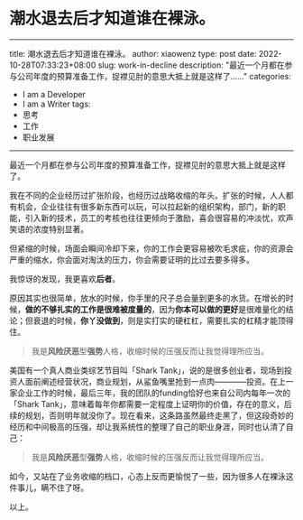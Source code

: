 # 潮水退去后才知道谁在裸泳。

---
title: 潮水退去后才知道谁在裸泳。
author: xiaowenz
type: post
date: 2022-10-28T07:33:23+08:00
slug: work-in-decline
description: "最近一个月都在参与公司年度的预算准备工作，捉襟见肘的意思大抵上就是这样了……"
categories:
  - I am a Developer
  - I am a Writer
tags:
  - 思考
  - 工作
  - 职业发展
---

最近一个月都在参与公司年度的预算准备工作，捉襟见肘的意思大抵上就是这样了。

我在不同的企业经历过扩张阶段，也经历过战略收缩的年头。扩张的时候，人人都有机会，企业往往有很多新东西可以玩，可以拉起新的组织架构，部门，新的职能，引入新的技术，员工的考核也往往更倾向于激励，喜会很容易的冲淡忧，欢声笑语的浓度特别显著。

但紧缩的时候，场面会瞬间冷却下来，你的工作会更容易被吹毛求疵，你的资源会严重的缩水，你会面对淘汰的压力，你会需要证明的比过去要多得多。

我惊讶的发现，我更喜欢**后者**。

原因其实也很简单，放水的时候，你手里的尺子总会量到更多的水货。在增长的时候，**做的不够扎实的工作是很难被度量的**，因为**你本可以做的更好**是很难量化的结论；但衰退的时候，**你丫没做到**，则是实打实的硬杠杠，需要扎实的杠精才能顶得住。

> 我是**风险厌恶**型**强势**人格，收缩时候的压强反而让我觉得理所应当。

美国有一个真人商业类综艺节目叫「Shark Tank」，说的是很多创业者，现场到投资人面前阐述经营状况，商业规划，从鲨鱼嘴里抢到一点肉————投资。在上一家企业工作的时候，最后三年，我的团队的funding恰好也来自公司内每年一次的「Shark Tank」，意味着每年你都需要一定程度上证明你的价值，存在的意义，后续的规划，否则明年就没你了。现在看来，这条路虽然最终走黑了，但这段奇妙的经历和中间极高的压强，却让我系统性的整理了自己的职业身涯，同时也认清了自己：

> 我是**风险厌恶**型**强势**人格，收缩时候的压强反而让我觉得理所应当。

如今，又站在了业务收缩的档口，心态上反而更愉悦了一些，因为很多人在裸泳这件事儿，瞒不住了呀。

以上。


